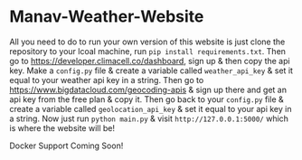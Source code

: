 # Manav-Weather-Website

All you need to do to run your own version of this website is just clone the repository to your lcoal machine, run `pip install requirements.txt`. Then go to https://developer.climacell.co/dashboard, sign up & then copy the api key. Make a `config.py` file & create a variable called `weather_api_key` & set it equal to your weather api key in a string. Then go to https://www.bigdatacloud.com/geocoding-apis & sign up there and get an api key from the free plan & copy it. Then go back to your `config.py` file & create a variable called `geolocation_api_key` & set it equal to your api key in a string. Now just run `python main.py` & visit `http://127.0.0.1:5000/` which is where the website will be!

Docker Support Coming Soon!

